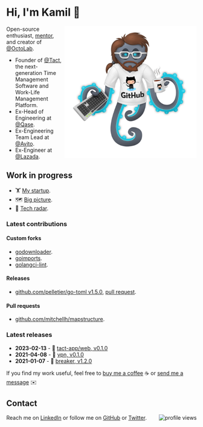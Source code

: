 # Hi, I'm Kamil 👋

<img align="right" width="350"
     src="https://raw.githubusercontent.com/kamilsk/.github/main/.static/octopus.png"/>

Open-source enthusiast, [mentor][GetMentor], and creator of [@OctoLab][].

- Founder of [@Tact][], the next-generation Time Management Software and Work-Life Management Platform.
- Ex-Head of Engineering at [@Qase][].
- Ex-Engineering Team Lead at [@Avito][].
- Ex-Engineer at [@Lazada][].

[@Avito]:      https://github.com/avito-tech
[@Lazada]:     https://github.com/lazada
[@OctoLab]:    https://github.com/octolab
[@Qase]:       https://github.com/qase-tms
[@Tact]:       https://github.com/tact-app
[GetMentor]:   https://getmentor.dev/mentor/kamil-samigullin-612

## Work in progress

- 🏋️ [My startup][].
- 🗺 [Big picture][].
- 📡 [Tech radar][].

[My startup]:   https://bit.ly/m/tact
[Big picture]:  https://miro.com/app/board/o9J_lVCU5K4=/?moveToWidget=3074457355397794508&cot=14
[Tech Radar]:   https://radar.thoughtworks.com/?sheetId=https%3A%2F%2Fraw.githubusercontent.com%2Fkamilsk%2Fkamilsk%2Fmain%2Fresume%2Ftechradar.csv

### Latest contributions

#### Custom forks

- [godownloader](https://github.com/kamilsk/godownloader/releases/tag/homebrew).
- [goimports](https://github.com/kamilsk/go-tools/releases/tag/goimports).
- [golangci-lint](https://github.com/kamilsk/golangci-lint/releases/tag/looppointer).

#### Releases

- [github.com/pelletier/go-toml v1.5.0][go-toml/v1.5.0], [pull request][go-toml/v1.5.0/pull-request].

[go-toml/v1.5.0]:                  https://github.com/pelletier/go-toml/releases/tag/v1.5.0
[go-toml/v1.5.0/pull-request]:     https://github.com/pelletier/go-toml/pull/281

#### Pull requests

- [github.com/mitchellh/mapstructure][mapstructure/x/pull-request].

[mapstructure/x/pull-request]: https://github.com/mitchellh/mapstructure/pull/291

### Latest releases

- **2023-02-13** - 🏃 [tact-app/web, v0.1.0][]
- **2021-04-08** - 🤫 [vpn, v0.1.0][]
- **2021-01-07** - 🚧 [breaker, v1.2.0][]

[breaker, v1.2.0]:              https://github.com/kamilsk/breaker/releases/tag/v1.2.0
[tact-app/web, v0.1.0]:         https://github.com/tact-app/web/releases/tag/v0.1.0
[vpn, v0.1.0]:                  https://github.com/octomation/vpn/releases/tag/v0.1.0

If you find my work useful, feel free to [buy me a coffee][BuyMeACoffee] ☕ or [send me a message][Telegram] ✉️

[BuyMeACoffee]:     https://www.buymeacoffee.com/kamilsk
[Telegram]:         https://t.me/kamilsk

## Contact

Reach me on [LinkedIn][] or follow me on [GitHub][] or [Twitter][].
<img align="right" alt="profile views"
     src="https://komarev.com/ghpvc/?username=kamilsk&label=views&color=grey"/>

[GitHub]:      https://github.com/kamilsk
[LinkedIn]:    https://www.linkedin.com/in/kamilsk
[Twitter]:     https://twitter.com/ikamilsk
